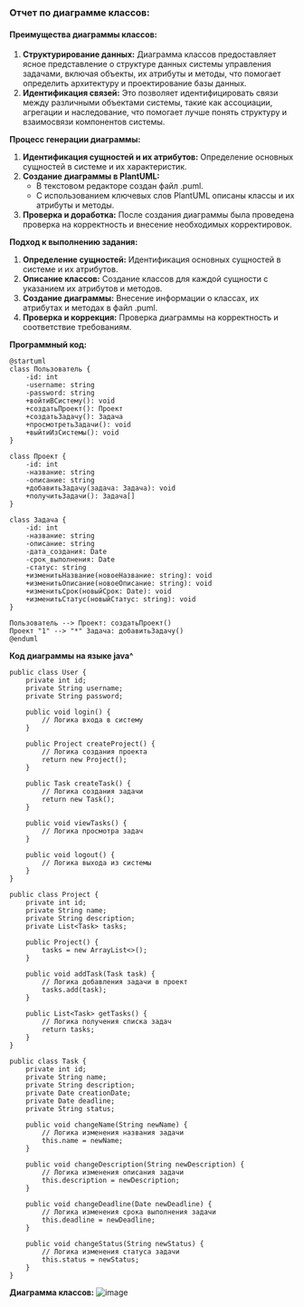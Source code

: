 ### Отчет по диаграмме классов:

#### Преимущества диаграммы классов:
1. **Структурирование данных:** Диаграмма классов предоставляет ясное представление о структуре данных системы управления задачами, включая объекты, их атрибуты и методы, что помогает определить архитектуру и проектирование базы данных.
2. **Идентификация связей:** Это позволяет идентифицировать связи между различными объектами системы, такие как ассоциации, агрегации и наследование, что помогает лучше понять структуру и взаимосвязи компонентов системы.


**Процесс генерации диаграммы:**
1. **Идентификация сущностей и их атрибутов:** Определение основных сущностей в системе и их характеристик.
2. **Создание диаграммы в PlantUML:**
   - В текстовом редакторе создан файл .puml.
   - С использованием ключевых слов PlantUML описаны классы и их атрибуты и методы.
3. **Проверка и доработка:** После создания диаграммы была проведена проверка на корректность и внесение необходимых корректировок.

**Подход к выполнению задания:**
1. **Определение сущностей:** Идентификация основных сущностей в системе и их атрибутов.
2. **Описание классов:** Создание классов для каждой сущности с указанием их атрибутов и методов.
3. **Создание диаграммы:** Внесение информации о классах, их атрибутах и методах в файл .puml.
4. **Проверка и коррекция:** Проверка диаграммы на корректность и соответствие требованиям.

**Программный код:**

```
@startuml
class Пользователь {
    -id: int
    -username: string
    -password: string
    +войтиВСистему(): void
    +создатьПроект(): Проект
    +создатьЗадачу(): Задача
    +просмотретьЗадачи(): void
    +выйтиИзСистемы(): void
}

class Проект {
    -id: int
    -название: string
    -описание: string
    +добавитьЗадачу(задача: Задача): void
    +получитьЗадачи(): Задача[]
}

class Задача {
    -id: int
    -название: string
    -описание: string
    -дата_создания: Date
    -срок_выполнения: Date
    -статус: string
    +изменитьНазвание(новоеНазвание: string): void
    +изменитьОписание(новоеОписание: string): void
    +изменитьСрок(новыйСрок: Date): void
    +изменитьСтатус(новыйСтатус: string): void
}

Пользователь --> Проект: создатьПроект()
Проект "1" --> "*" Задача: добавитьЗадачу()
@enduml

```

**Код диаграммы на языке java^**
```
public class User {
    private int id;
    private String username;
    private String password;
    
    public void login() {
        // Логика входа в систему
    }
    
    public Project createProject() {
        // Логика создания проекта
        return new Project();
    }
    
    public Task createTask() {
        // Логика создания задачи
        return new Task();
    }
    
    public void viewTasks() {
        // Логика просмотра задач
    }
    
    public void logout() {
        // Логика выхода из системы
    }
}

public class Project {
    private int id;
    private String name;
    private String description;
    private List<Task> tasks;
    
    public Project() {
        tasks = new ArrayList<>();
    }
    
    public void addTask(Task task) {
        // Логика добавления задачи в проект
        tasks.add(task);
    }
    
    public List<Task> getTasks() {
        // Логика получения списка задач
        return tasks;
    }
}

public class Task {
    private int id;
    private String name;
    private String description;
    private Date creationDate;
    private Date deadline;
    private String status;
    
    public void changeName(String newName) {
        // Логика изменения названия задачи
        this.name = newName;
    }
    
    public void changeDescription(String newDescription) {
        // Логика изменения описания задачи
        this.description = newDescription;
    }
    
    public void changeDeadline(Date newDeadline) {
        // Логика изменения срока выполнения задачи
        this.deadline = newDeadline;
    }
    
    public void changeStatus(String newStatus) {
        // Логика изменения статуса задачи
        this.status = newStatus;
    }
}

```


**Диаграмма классов:**
![image](https://github.com/Darya-Sergeeva/diagram-/assets/79162305/654d548c-f6ae-4efb-9358-152b88cc515b)
